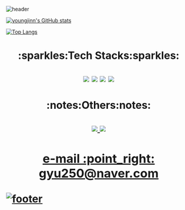 ![header](https://capsule-render.vercel.app/api?type=waving&color=gradient&text=%20YoungJinn%20%20&height=200&fontSize=90)



[![youngjinn's GitHub stats](https://github-readme-stats.vercel.app/api?username=kimyoungjin98&count_private=true&custom_title=Youngjinn&nbsp;github&nbsp;&bg_color=30,92a8d1,f7cac9&title_color=fff&text_color=fff)](https://github.com/anuraghazra/github-readme-stats)

[![Top Langs](https://github-readme-stats.vercel.app/api/top-langs/?username=kimyoungjin98&layout=compact&custom_title=My&nbsp;Language&nbsp;&bg_color=30,f7cac9,92a8d1&title_color=fff&text_color=fff)](https://github.com/anuraghazra/github-readme-stats)

<h1><p align="center">:sparkles:Tech Stacks:sparkles:</p>


<p align="center"><img src="https://img.shields.io/badge/Java-007396?style=flat-square&logo=Java&logoColor=white"/>
<img src="https://img.shields.io/badge/Oracle-F80000?style=flat-square&logo=Oracle&logoColor=white"/>
<img src="https://img.shields.io/badge/Eclipse IDE-2C2255?style=flat-square&logo=Eclipse&logoColor=white"/>
<img src="https://img.shields.io/badge/HTML5-E34F26?style=flat-square&logo=HTML5&logoColor=white"/> </p>

<h1><p align="center">:notes:Others:notes:
  
<p align="center">  
<a href="https://www.facebook.com/gyu250"><img src="https://img.shields.io/badge/facebook-1877f2?style=flat-square&logo=facebook&logoColor=white"/>
<a href="https://www.instagram.com/yj___98"><img src="https://img.shields.io/badge/Instagram-E4405F?style=flat-square&logo=Instagram&logoColor=white"/>
  </p>

<h3><p align="center">e-mail :point_right: gyu250@naver.com </p> </h3>

![footer](https://capsule-render.vercel.app/api?section=footer&type=waving&color=gradient&text=%20)
 
